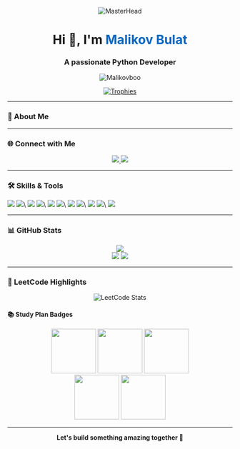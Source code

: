 <p align="center">
  <img src="https://assets.leetcode.com/users/images/5e70a695-b63a-4b3f-9306-e4747de632f5_1701493882.5712776.jpeg" alt="MasterHead">
</p>

<h1 align="center">Hi 👋, I'm <span style="color:#0a66c2">Malikov Bulat</span></h1>
<h3 align="center">A passionate Python Developer</h3>

<p align="center">
      <img src="https://komarev.com/ghpvc/?username=malikovboo&style=plastic&color=green" alt="Malikovboo" />
</p>

<p align="center">
  <a href="https://github.com/ryo-ma/github-profile-trophy">
    <img src="https://github-profile-trophy.vercel.app/?username=malikovboo&theme=gruvbox&title=Stars,Commits,Followers,Repositories,PullRequest" alt="Trophies" />
  </a>
</p>

---

### 🚀 About Me

---

### 🌐 Connect with Me

<p align="center">
  <a href="https://t.me/metodisto/" target="_blank">
    <img src="https://img.shields.io/badge/telegram-0088cc?style=for-the-badge&logo=telegram&logoColor=black" />
  </a>
  <a href="https://leetcode.com/malikovboo/" target="_blank">
    <img src="https://img.shields.io/badge/LeetCode-FFA116?style=for-the-badge&logo=leetcode&logoColor=black" />
  </a>
</p>

---

### 🛠️ Skills & Tools

<p align="left" column-count="2"> 
  <img src="https://skillicons.dev/icons?i=cpp,cs,dotnet,java,spring" />  <img src="https://skillicons.dev/icons?i=python,django,flask,fastapi" />\
  <img src="https://skillicons.dev/icons?i=js,nodejs,react,redux" />  <img src="https://skillicons.dev/icons?i=html,css,bootstrap" />\
  <img src="https://skillicons.dev/icons?i=git,github,gitlab,bitbucket" />  <img src="https://skillicons.dev/icons?i=docker,githubactions,kubernetes" />\  
  <img src="https://skillicons.dev/icons?i=mysql,postgres,mongodb,redis" />   <img src="https://skillicons.dev/icons?i=linux,ubuntu,bash,powershell" />\
  <img src="https://skillicons.dev/icons?i=selenium,jenkins" />  <img src="https://skillicons.dev/icons?i=redis,postman,rabbitmq,grafana" />\
  <img src="https://skillicons.dev/icons?i=figma" />
</p>

---

### 📊 GitHub Stats

<p align="center">
  <img src="http://github-profile-summary-cards.vercel.app/api/cards/profile-details?username=malikovboo&theme=default" />
  <br/>
  <img src="http://github-profile-summary-cards.vercel.app/api/cards/stats?username=malikovboo&theme=default" />
  <img src="http://github-profile-summary-cards.vercel.app/api/cards/repos-per-language?username=malikovboo&theme=default" />
</p>

---

### 🏅 LeetCode Highlights

<p align="center">
  <img src="https://leetcard.jacoblin.cool/Malikovboo?theme=dark&font=Akshar" alt="LeetCode Stats" />
</p>

#### 📚 Study Plan Badges
<p align="center">
  <img src="https://assets.leetcode.com/static_assets/others/LeetCode_75.gif" height="100" />
  <img src="https://assets.leetcode.com/static_assets/others/Top_Interview_150.gif" height="100" />
  <img src="https://assets.leetcode.com/static_assets/others/Top_100_Liked.gif" height="100" />
  <br/>
  <img src="https://assets.leetcode.com/static_assets/others/2550.gif" height="100" />
  <img src="https://assets.leetcode.com/static_assets/others/25100.gif" height="100" />
</p>

---

<p align="center">
  <b>Let's build something amazing together 🚀</b>
</p>
